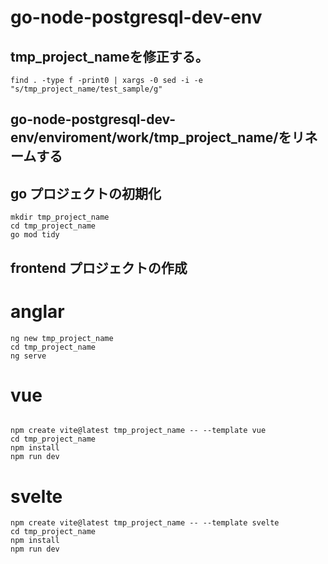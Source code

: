# go-node-postgresql-dev-env

## tmp_project_nameを修正する。

```
find . -type f -print0 | xargs -0 sed -i -e "s/tmp_project_name/test_sample/g" 
```

## go-node-postgresql-dev-env/enviroment/work/tmp_project_name/をリネームする

## go プロジェクトの初期化

```
mkdir tmp_project_name
cd tmp_project_name
go mod tidy

```

## frontend プロジェクトの作成

# anglar

```
ng new tmp_project_name
cd tmp_project_name
ng serve

```

# vue

```

npm create vite@latest tmp_project_name -- --template vue
cd tmp_project_name
npm install
npm run dev

```

# svelte

```
npm create vite@latest tmp_project_name -- --template svelte
cd tmp_project_name
npm install
npm run dev
```
